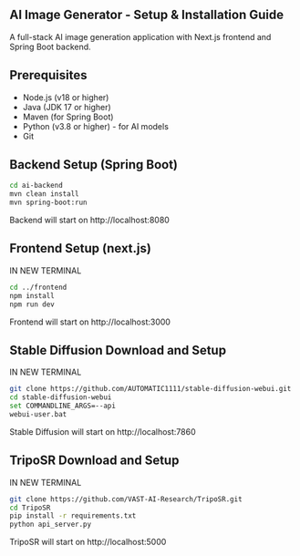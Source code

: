 ## AI Image Generator - Setup & Installation Guide
A full-stack AI image generation application with Next.js frontend and Spring Boot backend.


## Prerequisites

- Node.js (v18 or higher)
- Java (JDK 17 or higher)
- Maven (for Spring Boot)
- Python (v3.8 or higher) - for AI models
- Git



## Backend Setup (Spring Boot)

```bash
cd ai-backend
mvn clean install
mvn spring-boot:run
```

Backend will start on http://localhost:8080



## Frontend Setup (next.js)

IN NEW TERMINAL
```bash
cd ../frontend
npm install
npm run dev
```

Frontend will start on http://localhost:3000



## Stable Diffusion Download and Setup

IN NEW TERMINAL
```bash
git clone https://github.com/AUTOMATIC1111/stable-diffusion-webui.git
cd stable-diffusion-webui
set COMMANDLINE_ARGS=--api
webui-user.bat
```

Stable Diffusion will start on http://localhost:7860



## TripoSR Download and Setup

IN NEW TERMINAL
```bash
git clone https://github.com/VAST-AI-Research/TripoSR.git
cd TripoSR
pip install -r requirements.txt
python api_server.py
```

TripoSR will start on http://localhost:5000
